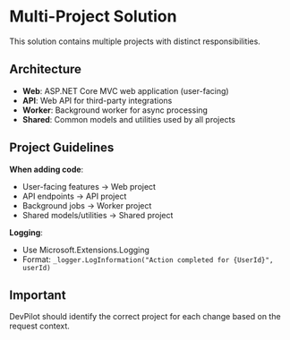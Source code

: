 # Multi-Project Solution

This solution contains multiple projects with distinct responsibilities.

## Architecture

- **Web**: ASP.NET Core MVC web application (user-facing)
- **API**: Web API for third-party integrations
- **Worker**: Background worker for async processing
- **Shared**: Common models and utilities used by all projects

## Project Guidelines

**When adding code**:
- User-facing features → Web project
- API endpoints → API project
- Background jobs → Worker project
- Shared models/utilities → Shared project

**Logging**:
- Use Microsoft.Extensions.Logging
- Format: `_logger.LogInformation("Action completed for {UserId}", userId)`

## Important

DevPilot should identify the correct project for each change based on the request context.
